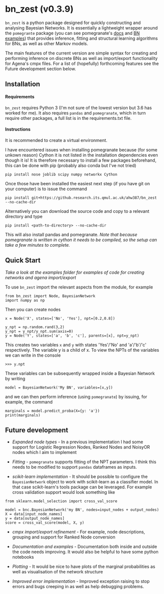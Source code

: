 # bn_zest (v0.3.9)

`bn_zest` is a python package designed for quickly constructing and analysing Bayesian Networks. It is essentially a lightweight wrapper around the `pomegrante` package (you can see pomegranate's [docs](https://pomegranate.readthedocs.io/en/latest/) and [BN examples](https://github.com/jmschrei/pomegranate/blob/master/tutorials/B_Model_Tutorial_4_Bayesian_Networks.ipynb)) that provides inference, fitting and structural learning algorithms for BNs, as well as other Markov models.

The main features of the current version are simple syntax for creating and performing inference on discrete BNs as well as import/export functionality for Agena's cmpx files. For a list of (hopefully) forthcoming features see the Future development section below.

## Installation

#### Requirements

`bn_zest` requires Python 3 (I'm not sure of the lowest version but 3.6 has worked for me). It also requires `pandas` and `pomegranate`, which in turn require other packages, a full list is in the requirements.txt file.

#### Instructions

It is recommended to create a virtual environment.

I have encountered issues when installing pomegranate because (for some unkown reason) Cython it is not listed in the installation dependencies even though it is! It is therefore necessary to install a few packages beforehand, this can be done with pip (probably also conda but I've not tried)

```
pip install nose joblib scipy numpy networkx Cython
```

Once those have been installed the easiest next step (if you have git on your computer) is to issue the command

```
pip install git+https://github.research.its.qmul.ac.uk/ahw387/bn_zest --no-cache-dir
```

Alternatively you can download the source code and copy to a relevant directory and type

```
pip install <path-to-directory> --no-cache-dir
```

This will also install pandas and pomegranate. *Note that because pomegranate is written in cython it needs to be compiled, so the setup can take a few minutes to complete.*

## Quick Start

*Take a look at the examples folder for examples of code for creating networks and agena import/export*

To use `bn_zest` import the relevant aspects from the module, for example

```
from bn_zest import Node, BayesianNetwork
import numpy as np
```

Then you can create nodes

```
x = Node('X', states=['No', 'Yes'], npt=[0.2,0.8])

y_npt = np.random.rand(3,2)
y_npt = y_npt/y_npt.sum(axis=0)
y = Node('Y', states=['a', 'b', 'c'], parents=[x], npt=y_npt)
```

This creates two variables `x` and `y` with states 'Yes'/'No' and 'a'/'b'/'c' respectively.
The variable y is a child of x. To view the NPTs of the variables we can write in the console

```
>>> y.npt
```

These variables can be subsequently wrapped inside a Bayesian Network by writing

```
model = BayesianNetwork('My BN', variables=[x,y])
```

and we can then perform inference (using `pomegranate`) by issuing, for example, the command

```
marginals = model.predict_proba(X={y: 'a'})
print(marginals)
```

## Future development

* *Expanded node types* - In a previous implementation I had some support for Logistic Regression Nodes, Ranked Nodes and NoisyOR nodes which I aim to implement

* *Fitting* - `pomegranate` supports fitting of the NPT parameters. I think this needs to be modified to support `pandas` dataframes as inputs.

* *scikit-learn implementation* - It should be possible to configure the `BayesianNetwork` object to work with scikit-learn as a classifier model. In that case scikit-learn's tools package can be leveraged. For example cross validation support would look something like

```
from sklearn.model_selection import cross_val_score

model = bnc.BayesianNetwork('my BN', nodes=input_nodes + output_nodes)
X = data[input_node_names]
y = data[output_node_names]
score = cross_val_score(model, X, y)

```
* *cmpx import/export refinement* - For example, node descriptions, grouping and support for Ranked Node conversion

* *Documentation and examples* - Documentation both inside and outside the code needs improving. It would also be helpful to have some python notebooks

* *Plotting* - It would be nice to have plots of the marginal probabilities as well as visualisation of the network structure

* *Improved error implementation* - Improved exception raising to stop errors and bugs creeping in as well as help debugging problems.

